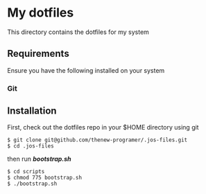 # My dotfiles

This directory contains the dotfiles for my system

## Requirements

Ensure you have the following installed on your system

### Git

## Installation

First, check out the dotfiles repo in your $HOME directory using git

```
$ git clone git@github.com/thenew-programer/.jos-files.git
$ cd .jos-files
```

then run **_bootstrap.sh_**

```
$ cd scripts
$ chmod 775 bootstrap.sh
$ ./bootstrap.sh
```
